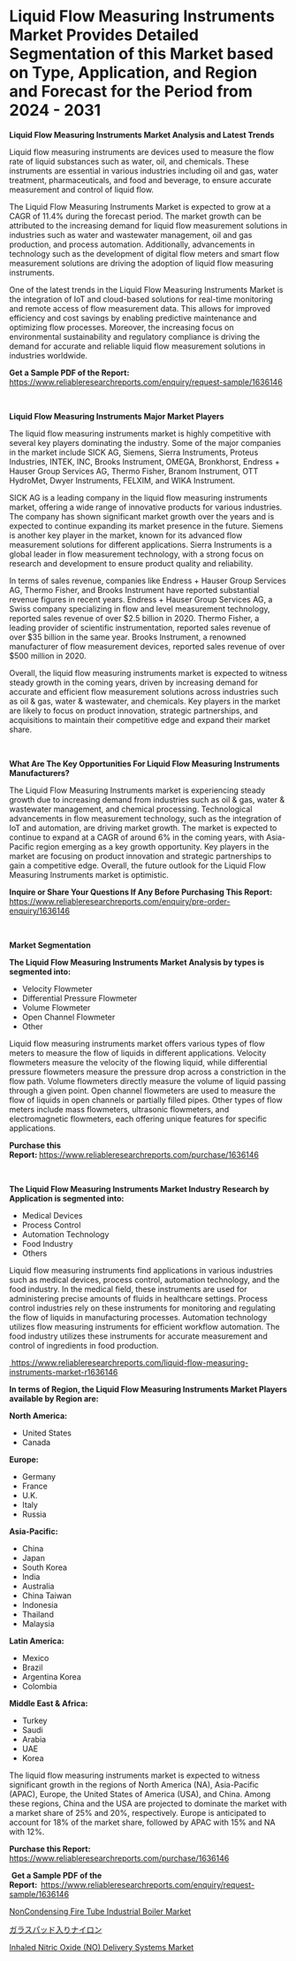 <p><h1>Liquid Flow Measuring Instruments Market Provides Detailed Segmentation of this Market based on Type, Application, and Region and Forecast for the Period from 2024 - 2031</h1></p><p><strong>Liquid Flow Measuring Instruments Market Analysis and Latest Trends</strong></p>
<p><p>Liquid flow measuring instruments are devices used to measure the flow rate of liquid substances such as water, oil, and chemicals. These instruments are essential in various industries including oil and gas, water treatment, pharmaceuticals, and food and beverage, to ensure accurate measurement and control of liquid flow.</p><p>The Liquid Flow Measuring Instruments Market is expected to grow at a CAGR of 11.4% during the forecast period. The market growth can be attributed to the increasing demand for liquid flow measurement solutions in industries such as water and wastewater management, oil and gas production, and process automation. Additionally, advancements in technology such as the development of digital flow meters and smart flow measurement solutions are driving the adoption of liquid flow measuring instruments.</p><p>One of the latest trends in the Liquid Flow Measuring Instruments Market is the integration of IoT and cloud-based solutions for real-time monitoring and remote access of flow measurement data. This allows for improved efficiency and cost savings by enabling predictive maintenance and optimizing flow processes. Moreover, the increasing focus on environmental sustainability and regulatory compliance is driving the demand for accurate and reliable liquid flow measurement solutions in industries worldwide.</p></p>
<p><strong>Get a Sample PDF of the Report:&nbsp;</strong> <a href="https://www.reliableresearchreports.com/enquiry/request-sample/1636146">https://www.reliableresearchreports.com/enquiry/request-sample/1636146</a></p>
<p>&nbsp;</p>
<p><strong>Liquid Flow Measuring Instruments Major Market Players</strong></p>
<p><p>The liquid flow measuring instruments market is highly competitive with several key players dominating the industry. Some of the major companies in the market include SICK AG, Siemens, Sierra Instruments, Proteus Industries, INTEK, INC, Brooks Instrument, OMEGA, Bronkhorst, Endress + Hauser Group Services AG, Thermo Fisher, Branom Instrument, OTT HydroMet, Dwyer Instruments, FELXIM, and WIKA Instrument.</p><p>SICK AG is a leading company in the liquid flow measuring instruments market, offering a wide range of innovative products for various industries. The company has shown significant market growth over the years and is expected to continue expanding its market presence in the future. Siemens is another key player in the market, known for its advanced flow measurement solutions for different applications. Sierra Instruments is a global leader in flow measurement technology, with a strong focus on research and development to ensure product quality and reliability.</p><p>In terms of sales revenue, companies like Endress + Hauser Group Services AG, Thermo Fisher, and Brooks Instrument have reported substantial revenue figures in recent years. Endress + Hauser Group Services AG, a Swiss company specializing in flow and level measurement technology, reported sales revenue of over $2.5 billion in 2020. Thermo Fisher, a leading provider of scientific instrumentation, reported sales revenue of over $35 billion in the same year. Brooks Instrument, a renowned manufacturer of flow measurement devices, reported sales revenue of over $500 million in 2020.</p><p>Overall, the liquid flow measuring instruments market is expected to witness steady growth in the coming years, driven by increasing demand for accurate and efficient flow measurement solutions across industries such as oil & gas, water & wastewater, and chemicals. Key players in the market are likely to focus on product innovation, strategic partnerships, and acquisitions to maintain their competitive edge and expand their market share.</p></p>
<p>&nbsp;</p>
<p><strong>What Are The Key Opportunities For Liquid Flow Measuring Instruments Manufacturers?</strong></p>
<p><p>The Liquid Flow Measuring Instruments market is experiencing steady growth due to increasing demand from industries such as oil & gas, water & wastewater management, and chemical processing. Technological advancements in flow measurement technology, such as the integration of IoT and automation, are driving market growth. The market is expected to continue to expand at a CAGR of around 6% in the coming years, with Asia-Pacific region emerging as a key growth opportunity. Key players in the market are focusing on product innovation and strategic partnerships to gain a competitive edge. Overall, the future outlook for the Liquid Flow Measuring Instruments market is optimistic.</p></p>
<p><strong>Inquire or Share Your Questions If Any Before Purchasing This Report:</strong> <a href="https://www.reliableresearchreports.com/enquiry/pre-order-enquiry/1636146">https://www.reliableresearchreports.com/enquiry/pre-order-enquiry/1636146</a></p>
<p>&nbsp;</p>
<p><strong>Market Segmentation</strong></p>
<p><strong>The Liquid Flow Measuring Instruments Market Analysis by types is segmented into:</strong></p>
<p><ul><li>Velocity Flowmeter</li><li>Differential Pressure Flowmeter</li><li>Volume Flowmeter</li><li>Open Channel Flowmeter</li><li>Other</li></ul></p>
<p><p>Liquid flow measuring instruments market offers various types of flow meters to measure the flow of liquids in different applications. Velocity flowmeters measure the velocity of the flowing liquid, while differential pressure flowmeters measure the pressure drop across a constriction in the flow path. Volume flowmeters directly measure the volume of liquid passing through a given point. Open channel flowmeters are used to measure the flow of liquids in open channels or partially filled pipes. Other types of flow meters include mass flowmeters, ultrasonic flowmeters, and electromagnetic flowmeters, each offering unique features for specific applications.</p></p>
<p><strong>Purchase this Report:&nbsp;</strong><a href="https://www.reliableresearchreports.com/purchase/1636146">https://www.reliableresearchreports.com/purchase/1636146</a></p>
<p>&nbsp;</p>
<p><strong>The Liquid Flow Measuring Instruments Market Industry Research by Application is segmented into:</strong></p>
<p><ul><li>Medical Devices</li><li>Process Control</li><li>Automation Technology</li><li>Food Industry</li><li>Others</li></ul></p>
<p><p>Liquid flow measuring instruments find applications in various industries such as medical devices, process control, automation technology, and the food industry. In the medical field, these instruments are used for administering precise amounts of fluids in healthcare settings. Process control industries rely on these instruments for monitoring and regulating the flow of liquids in manufacturing processes. Automation technology utilizes flow measuring instruments for efficient workflow automation. The food industry utilizes these instruments for accurate measurement and control of ingredients in food production.</p></p>
<p><a href="https://www.reliableresearchreports.com/liquid-flow-measuring-instruments-market-r1636146">&nbsp;https://www.reliableresearchreports.com/liquid-flow-measuring-instruments-market-r1636146</a></p>
<p><strong>In terms of Region, the Liquid Flow Measuring Instruments Market Players available by Region are:</strong></p>
<p>
    <p> <strong> North America: </strong>
        <ul>
            <li>United States</li>
            <li>Canada</li>
        </ul>
        </p> 
    <p> <strong> Europe: </strong>
        <ul>
            <li>Germany</li>
            <li>France</li>
            <li>U.K.</li>
            <li>Italy</li>
            <li>Russia</li>
        </ul>
        </p> 
    <p> <strong> Asia-Pacific: </strong>
        <ul>
            <li>China</li>
            <li>Japan</li>
            <li>South Korea</li>
            <li>India</li>
            <li>Australia</li>
            <li>China Taiwan</li>
            <li>Indonesia</li>
            <li>Thailand</li>
            <li>Malaysia</li>
        </ul>
        </p> 
    <p> <strong> Latin America: </strong>
        <ul>
            <li>Mexico</li>
            <li>Brazil</li>
            <li>Argentina Korea</li>
            <li>Colombia</li>
        </ul>
        </p> 
    <p> <strong> Middle East & Africa: </strong>
        <ul>
            <li>Turkey</li>
            <li>Saudi</li>
            <li>Arabia</li>
            <li>UAE</li>
            <li>Korea</li>
        </ul>
    </p>
    </p>
<p><p>The liquid flow measuring instruments market is expected to witness significant growth in the regions of North America (NA), Asia-Pacific (APAC), Europe, the United States of America (USA), and China. Among these regions, China and the USA are projected to dominate the market with a market share of 25% and 20%, respectively. Europe is anticipated to account for 18% of the market share, followed by APAC with 15% and NA with 12%.</p></p>
<p><strong>Purchase this Report: </strong><a href="https://www.reliableresearchreports.com/purchase/1636146">https://www.reliableresearchreports.com/purchase/1636146</a></p>
<p>&nbsp;<strong>Get a Sample PDF of the Report:&nbsp;&nbsp;</strong><a href="https://www.reliableresearchreports.com/enquiry/request-sample/1636146">https://www.reliableresearchreports.com/enquiry/request-sample/1636146</a></p>
<p><strong></strong></p>
<p><p><a href="https://github.com/globismark/Market-Research-Report-List-3/blob/main/noncondensing-fire-tube-industrial-boiler-market.md">NonCondensing Fire Tube Industrial Boiler Market</a></p><p><a href="https://github.com/CloydAbbott2023/Market-Research-Report-List-1/blob/main/331177692221.md">ガラスパッド入りナイロン</a></p><p><a href="https://view.publitas.com/reportprime-1/analyzing-inhaled-nitric-oxide-no-delivery-systems-market-global-industry-perspective-and-forecast-2024-to-2031/">Inhaled Nitric Oxide (NO) Delivery Systems Market</a></p></p>